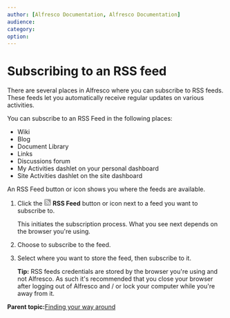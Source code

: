 ```yaml
---
author: [Alfresco Documentation, Alfresco Documentation]
audience: 
category: 
option: 
---
```


# Subscribing to an RSS feed

There are several places in Alfresco where you can subscribe to RSS feeds. These feeds let you automatically receive regular updates on various activities.

You can subscribe to an RSS Feed in the following places:

-   Wiki
-   Blog
-   Document Library
-   Links
-   Discussions forum
-   My Activities dashlet on your personal dashboard
-   Site Activities dashlet on the site dashboard

An RSS Feed button or icon shows you where the feeds are available.

1.  Click the ![](../images/ico-rss.png) **RSS Feed** button or icon next to a feed you want to subscribe to.

    This initiates the subscription process. What you see next depends on the browser you're using.

2.  Choose to subscribe to the feed.

3.  Select where you want to store the feed, then subscribe to it.

    **Tip:** RSS feeds credentials are stored by the browser you're using and not Alfresco. As such it's recommended that you close your browser after logging out of Alfresco and / or lock your computer while you're away from it.


**Parent topic:**[Finding your way around](../concepts/sh-uh-introduction.md)

